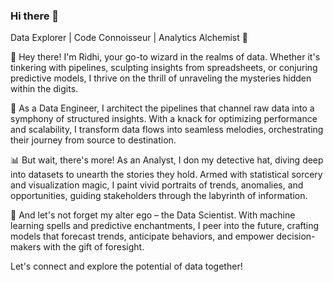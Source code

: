 ### Hi there 👋

Data Explorer | Code Connoisseur | Analytics Alchemist 🔬


👋 Hey there! I'm Ridhi, your go-to wizard in the realms of data. Whether it's tinkering with pipelines, sculpting insights from spreadsheets, or conjuring predictive models, I thrive on the thrill of unraveling the mysteries hidden within the digits.

🧪 As a Data Engineer, I architect the pipelines that channel raw data into a symphony of structured insights. With a knack for optimizing performance and scalability, I transform data flows into seamless melodies, orchestrating their journey from source to destination.

📊 But wait, there's more! As an Analyst, I don my detective hat, diving deep into datasets to unearth the stories they hold. Armed with statistical sorcery and visualization magic, I paint vivid portraits of trends, anomalies, and opportunities, guiding stakeholders through the labyrinth of information.

🔮 And let's not forget my alter ego – the Data Scientist. With machine learning spells and predictive enchantments, I peer into the future, crafting models that forecast trends, anticipate behaviors, and empower decision-makers with the gift of foresight.

Let's connect and explore the potential of data together! 
